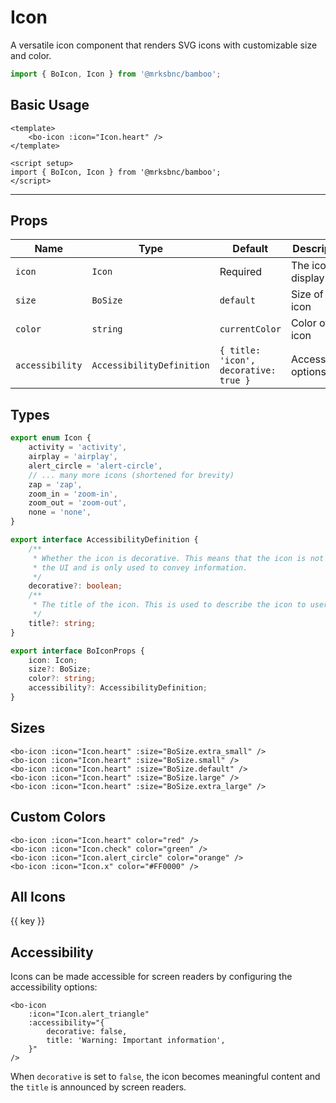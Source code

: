 <script setup>
import BoIcon from '@/components/bo-icon/bo-icon.vue';
import { Icon } from '@/components/bo-icon';
import { BoSize } from '@/shared/bo-size';
</script>

# Icon

A versatile icon component that renders SVG icons with customizable size and color.

```js
import { BoIcon, Icon } from '@mrksbnc/bamboo';
```

## Basic Usage

```vue
<template>
	<bo-icon :icon="Icon.heart" />
</template>

<script setup>
import { BoIcon, Icon } from '@mrksbnc/bamboo';
</script>
```

<hr />
<div class="flex gap-4 items-center my-4">
  <bo-icon :icon="Icon.heart" />
</div>

## Props

| Name            | Type                      | Default                               | Description           |
| --------------- | ------------------------- | ------------------------------------- | --------------------- |
| `icon`          | `Icon`                    | Required                              | The icon to display   |
| `size`          | `BoSize`                  | `default`                             | Size of the icon      |
| `color`         | `string`                  | `currentColor`                        | Color of the icon     |
| `accessibility` | `AccessibilityDefinition` | `{ title: 'icon', decorative: true }` | Accessibility options |

## Types

```ts
export enum Icon {
	activity = 'activity',
	airplay = 'airplay',
	alert_circle = 'alert-circle',
	// ... many more icons (shortened for brevity)
	zap = 'zap',
	zoom_in = 'zoom-in',
	zoom_out = 'zoom-out',
	none = 'none',
}

export interface AccessibilityDefinition {
	/**
	 * Whether the icon is decorative. This means that the icon is not a part of
	 * the UI and is only used to convey information.
	 */
	decorative?: boolean;
	/**
	 * The title of the icon. This is used to describe the icon to users of assistive technologies.
	 */
	title?: string;
}

export interface BoIconProps {
	icon: Icon;
	size?: BoSize;
	color?: string;
	accessibility?: AccessibilityDefinition;
}
```

## Sizes

<div class="flex items-center gap-4 my-4">
  <bo-icon :icon="Icon.heart" :size="BoSize.extra_small" />
  <bo-icon :icon="Icon.heart" :size="BoSize.small" />
  <bo-icon :icon="Icon.heart" :size="BoSize.default" />
  <bo-icon :icon="Icon.heart" :size="BoSize.large" />
  <bo-icon :icon="Icon.heart" :size="BoSize.extra_large" />
</div>

```vue
<bo-icon :icon="Icon.heart" :size="BoSize.extra_small" />
<bo-icon :icon="Icon.heart" :size="BoSize.small" />
<bo-icon :icon="Icon.heart" :size="BoSize.default" />
<bo-icon :icon="Icon.heart" :size="BoSize.large" />
<bo-icon :icon="Icon.heart" :size="BoSize.extra_large" />
```

## Custom Colors

<div class="flex gap-4 items-center my-4">
  <bo-icon :icon="Icon.heart" color="red" />
  <bo-icon :icon="Icon.check" color="green" />
  <bo-icon :icon="Icon.alert_circle" color="orange" />
  <bo-icon :icon="Icon.x" color="#FF0000" />
</div>

```vue
<bo-icon :icon="Icon.heart" color="red" />
<bo-icon :icon="Icon.check" color="green" />
<bo-icon :icon="Icon.alert_circle" color="orange" />
<bo-icon :icon="Icon.x" color="#FF0000" />
```

## All Icons

<div class="grid grid-cols-4 gap-4 my-4">
  <div v-for="(value, key) in Icon" :key="key" class="flex flex-col items-center p-2 border rounded hover:bg-gray-50">
    <bo-icon :icon="value" />
    <span class="text-xs mt-1">{{ key }}</span>
  </div>
</div>

## Accessibility

Icons can be made accessible for screen readers by configuring the accessibility options:

```vue
<bo-icon
	:icon="Icon.alert_triangle"
	:accessibility="{
		decorative: false,
		title: 'Warning: Important information',
	}"
/>
```

When `decorative` is set to `false`, the icon becomes meaningful content and the `title` is announced by screen readers.
